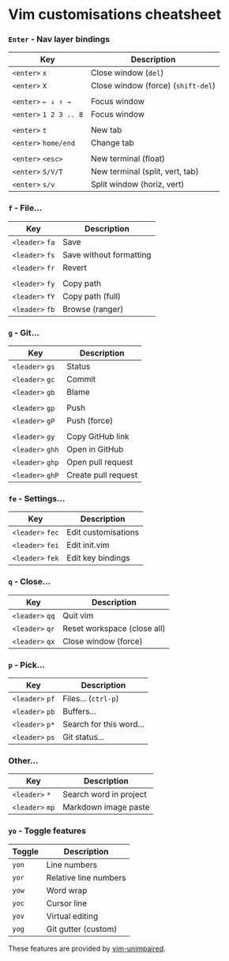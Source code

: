 # Vim customisations cheatsheet

### `Enter` - Nav layer bindings

| Key                    | Description                        |
| ---------------------- | ---------------------------------- |
| `<enter>` `x`          | Close window (`del`)               |
| `<enter>` `X`          | Close window (force) (`shift-del`) |
|                        |                                    |
| `<enter>` `← ↓ ↑ →`    | Focus window                       |
| `<enter>` `1 2 3 .. 8` | Focus window                       |
|                        |                                    |
| `<enter>` `t`          | New tab                            |
| `<enter>` `home/end`   | Change tab                         |
|                        |                                    |
| `<enter>` `<esc>`      | New terminal (float)               |
| `<enter>` `S/V/T`      | New terminal (split, vert, tab)    |
| `<enter>` `s/v`        | Split window (horiz, vert)         |

### `f` - File...

| Key             | Description             |
| --------------- | ----------------------- |
| `<leader>` `fa` | Save                    |
| `<leader>` `fs` | Save without formatting |
| `<leader>` `fr` | Revert                  |
|                 |                         |
| `<leader>` `fy` | Copy path               |
| `<leader>` `fY` | Copy path (full)        |
| `<leader>` `fb` | Browse (ranger)         |

### `g` - Git...

| Key              | Description         |
| ---------------- | ------------------- |
| `<leader>` `gs`  | Status              |
| `<leader>` `gc`  | Commit              |
| `<leader>` `gb`  | Blame               |
|                  |                     |
| `<leader>` `gp`  | Push                |
| `<leader>` `gP`  | Push (force)        |
|                  |                     |
| `<leader>` `gy`  | Copy GitHub link    |
| `<leader>` `ghh` | Open in GitHub      |
| `<leader>` `ghp` | Open pull request   |
| `<leader>` `ghP` | Create pull request |

### `fe` - Settings...

| Key              | Description         |
| ---------------- | ------------------- |
| `<leader>` `fec` | Edit customisations |
| `<leader>` `fei` | Edit init.vim       |
| `<leader>` `fek` | Edit key bindings   |

### `q` - Close...

| Key             | Description                 |
| --------------- | --------------------------- |
| `<leader>` `qq` | Quit vim                    |
| `<leader>` `qr` | Reset workspace (close all) |
| `<leader>` `qx` | Close window (force)        |

### `p` - Pick...

| Key             | Description             |
| --------------- | ----------------------- |
| `<leader>` `pf` | Files... (`ctrl-p`)     |
| `<leader>` `pb` | Buffers...              |
| `<leader>` `p*` | Search for this word... |
| `<leader>` `ps` | Git status...           |

### Other...

| Key             | Description            |
| --------------- | ---------------------- |
| `<leader>` `*`  | Search word in project |
| `<leader>` `mp` | Markdown image paste   |

### `yo` - Toggle features

| Toggle | Description           |
| ------ | --------------------- |
| `yon`  | Line numbers          |
| `yor`  | Relative line numbers |
| `yow`  | Word wrap             |
| `yoc`  | Cursor line           |
| `yov`  | Virtual editing       |
| `yog`  | Git gutter (custom)   |

These features are provided by [vim-unimpaired](https://github.com/tpope/vim-unimpaired).
